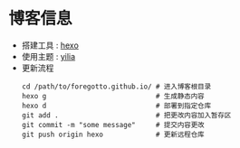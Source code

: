# 博客信息

- 搭建工具 : [hexo](https://hexo.io/)
- 使用主题 : [yilia](https://github.com/litten/hexo-theme-yilia)
- 更新流程
  ``` git
  cd /path/to/foregotto.github.io/ # 进入博客根目录
  hexo g                           # 生成静态内容
  hexo d                           # 部署到指定仓库
  git add .                        # 把更改内容加入暂存区
  git commit -m "some message"     # 提交内容更改
  git push origin hexo             # 更新远程仓库
  ```
